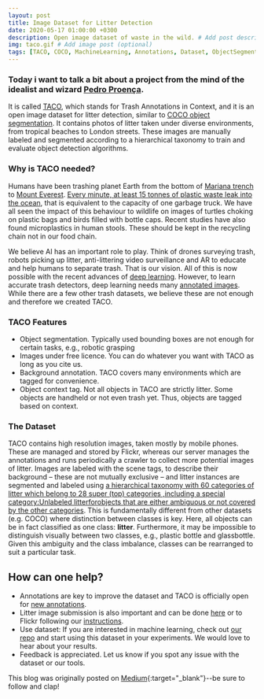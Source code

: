 ```yaml
---
layout: post
title: Image Dataset for Litter Detection
date: 2020-05-17 01:00:00 +0300
description: Open image dataset of waste in the wild. # Add post description (optional)
img: taco.gif # Add image post (optional)
tags: [TACO, COCO, MachineLearning, Annotations, Dataset, ObjectSegmentation, DeepLearning] # add tag
---
```

### Today i want to talk a bit about a project from the mind of the idealist and wizard [Pedro Proença](https://pedropro.github.io/).

It is called [TACO](http://tacodataset.org/), which stands for Trash Annotations in Context, and it is an open image dataset for litter detection, similar to [COCO object segmentation](http://cocodataset.org/). It contains photos of litter taken under diverse environments, from tropical beaches to London streets. These images are manually labeled and segmented according to a hierarchical taxonomy to train and evaluate object detection algorithms.

### Why is TACO needed?

Humans have been trashing planet Earth from the bottom of [Mariana trench](https://www.nationalgeographic.com/news/2018/05/plastic-bag-mariana-trench-pollution-science-spd/) to [Mount Everest](https://www.livescience.com/63061-how-much-trash-mount-everest.html). [Every minute, at least 15 tonnes of plastic waste leak into the ocean](http://www3.weforum.org/docs/WEF_The_New_Plastics_Economy.pdf), that is equivalent to the capacity of one garbage truck. We have all seen the impact of this behaviour to wildlife on images of turtles choking on plastic bags and birds filled with bottle caps. Recent studies have also found microplastics in human stools. These should be kept in the recycling chain not in our food chain.

We believe AI has an important role to play. Think of drones surveying trash, robots picking up litter, anti-littering video surveillance and AR to educate and help humans to separate trash. That is our vision. All of this is now possible with the recent advances of [deep learning](https://www.youtube.com/watch?v=Cgxsv1riJhI). However, to learn accurate trash detectors, deep learning needs many [annotated images](https://www.youtube.com/watch?v=40riCqvRoMs). While there are a few other trash datasets, we believe these are not enough and therefore we created TACO.

### TACO Features

  - Object segmentation. Typically used bounding boxes are not enough for certain tasks, e.g., robotic grasping
  - Images under free licence. You can do whatever you want with TACO as long as you cite us.
  - Background annotation. TACO covers many environments which are tagged for convenience.
  - Object context tag. Not all objects in TACO are strictly litter. Some objects are handheld or not even trash yet. Thus, objects are tagged based on context.

### The Dataset

TACO  contains  high  resolution  images,  taken  mostly  by  mobile  phones.  These  are  managed  and stored by Flickr, whereas our server manages the annotations and  runs  periodically  a  crawler  to  collect  more  potential images of litter. Images are labeled with the scene tags,  to  describe  their  background  –  these  are  not mutually exclusive – and litter instances are segmented and labeled using [a hierarchical taxonomy with 60 categories of litter  which  belong  to  28  super  (top)  categories  ,including  a  special  category:Unlabeled litterforobjects  that  are  either  ambiguous  or  not  covered  by  the other categories](http://tacodataset.org/taxonomy). This is fundamentally different from other datasets  (e.g.  COCO)  where  distinction  between  classes  is key.  Here, all  objects  can  be in  fact  classified as  one  class: **litter**.  Furthermore,  it  may  be  impossible  to  distinguish visually  between  two  classes,  e.g.,  plastic  bottle  and  glassbottle. Given this ambiguity and the class imbalance, classes can be rearranged to suit a particular task.

## How can one help?

   - Annotations are key to improve the dataset and TACO is officially open for [new annotations](http://tacodataset.org/annotate).
   - Litter image submission is also important and can be done [here](http://tacodataset.org/upload) or to Flickr following our [instructions](http://tacodataset.org/flickr_instructions).
   - Use dataset: If you are interested in machine learning, check out [our repo](https://github.com/pedropro/TACO) and start using this dataset in your experiments. We would love to hear about your results.
   - Feedback is appreciated. Let us know if you spot any issue with the dataset or our tools.

This blog was originally posted on [Medium](https://link.medium.com/QyA2B23on6){:target="_blank"}--be sure to follow and clap!
